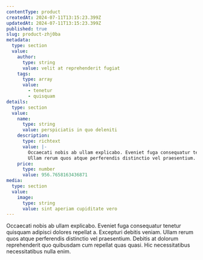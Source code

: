 ```yaml
---
contentType: product
createdAt: 2024-07-11T13:15:23.399Z
updatedAt: 2024-07-11T13:15:23.399Z
published: true
slug: product-zhj0ba
metadata:
  type: section
  value:
    author:
      type: string
      value: velit at reprehenderit fugiat
    tags:
      type: array
      value:
        - tenetur
        - quisquam
details:
  type: section
  value:
    name:
      type: string
      value: perspiciatis in quo deleniti
    description:
      type: richtext
      value: |-
        Occaecati nobis ab ullam explicabo. Eveniet fuga consequatur tenetur quisquam adipisci dolores repellat a. Excepturi debitis veniam.
        Ullam rerum quos atque perferendis distinctio vel praesentium. Debitis at dolorum reprehenderit quo quibusdam cum repellat quas quasi. Hic necessitatibus necessitatibus nulla enim.
    price:
      type: number
      value: 956.7658163436871
media:
  type: section
  value:
    image:
      type: string
      value: sint aperiam cupiditate vero
---
```


Occaecati nobis ab ullam explicabo. Eveniet fuga consequatur tenetur quisquam adipisci dolores repellat a. Excepturi debitis veniam.
Ullam rerum quos atque perferendis distinctio vel praesentium. Debitis at dolorum reprehenderit quo quibusdam cum repellat quas quasi. Hic necessitatibus necessitatibus nulla enim.
